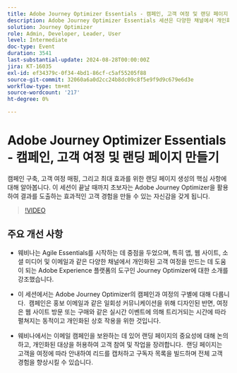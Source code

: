 ```yaml
---
title: Adobe Journey Optimizer Essentials - 캠페인, 고객 여정 및 랜딩 페이지 만들기
description: Adobe Journey Optimizer Essentials 세션은 다양한 채널에서 개인화된 고객 경험을 강조하면서 캠페인 구축, 고객 여정 매핑 및 랜딩 페이지 생성에 대해 다룹니다.
solution: Journey Optimizer
role: Admin, Developer, Leader, User
level: Intermediate
doc-type: Event
duration: 3541
last-substantial-update: 2024-08-28T00:00:00Z
jira: KT-16035
exl-id: ef34379c-0f34-4bd1-86cf-c5af55205f88
source-git-commit: 32060a6a0d2cc24b8dc09c8f5e9f9d9c679e6d3e
workflow-type: tm+mt
source-wordcount: '217'
ht-degree: 0%

---
```


# Adobe Journey Optimizer Essentials - 캠페인, 고객 여정 및 랜딩 페이지 만들기

캠페인 구축, 고객 여정 매핑, 그리고 최대 효과를 위한 랜딩 페이지 생성의 핵심 사항에 대해 알아봅니다. 이 세션이 끝날 때까지 초보자는 Adobe Journey Optimizer을 활용하여 결과를 도출하는 효과적인 고객 경험을 만들 수 있는 자신감을 갖게 됩니다.

>[!VIDEO](https://video.tv.adobe.com/v/3433000/?learn=on)

## 주요 개선 사항

* 웨비나는 Agile Essentials를 시작하는 데 중점을 두었으며, 특히 앱, 웹 사이트, 소셜 미디어 및 이메일과 같은 다양한 채널에서 개인화된 고객 여정을 만드는 데 도움이 되는 Adobe Experience 플랫폼의 도구인 Journey Optimizer에 대한 소개를 강조했습니다. &#x200B;

* 이 세션에서는 Adobe Journey Optimizer의 캠페인과 여정의 구별에 대해 다룹니다. &#x200B; 캠페인은 홍보 이메일과 같은 일회성 커뮤니케이션을 위해 디자인된 반면, 여정은 웹 사이트 방문 또는 구매와 같은 실시간 이벤트에 의해 트리거되는 시간에 따라 펼쳐지는 동적이고 개인화된 상호 작용을 위한 것입니다. &#x200B;

* 웨비나에서는 이메일 캠페인을 보완하는 데 있어 랜딩 페이지의 중요성에 대해 논의하고, 개인화된 대상을 허용하여 고객 참여 및 작업을 장려합니다. &#x200B; 랜딩 페이지는 고객을 여정에 따라 안내하여 리드를 캡처하고 구독자 목록을 빌드하며 전체 고객 경험을 향상시킬 수 있습니다. &#x200B;
